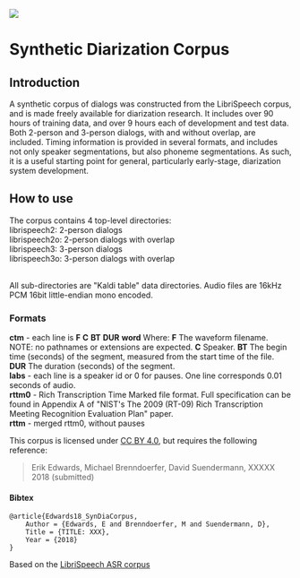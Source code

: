 [![][logo]](http://www.emr.ai)
# Synthetic Diarization Corpus


[logo]: http://emr.ai/wp-content/uploads/2017/05/emr.ai_LOGO.png?x92422

## Introduction

A synthetic corpus of dialogs was constructed from the LibriSpeech corpus,
and is made freely available for diarization research. It includes over 90 hours
of training data, and over 9 hours each of development and test data. 
Both 2-person and 3-person dialogs, with and without overlap, are included. 
Timing information is provided in several formats, and includes not only speaker segmentations, 
but also phoneme segmentations. As such, it is a useful starting point for general, 
particularly early-stage, diarization system development.

## How to use

The corpus contains 4 top-level directories:
<br>librispeech2: 2-person dialogs
<br>librispeech2o: 2-person dialogs with overlap
<br>librispeech3: 3-person dialogs
<br>librispeech3o: 3-person dialogs with overlap

<br>All sub-directories are "Kaldi table" data directories.
Audio files are 16kHz PCM 16bit little-endian mono encoded.

### Formats

**ctm** - each line is **F** **C** **BT** **DUR** **word**
    Where:
    **F** The waveform filename. NOTE: no pathnames or extensions are expected. 
    **C** Speaker.
    **BT** The begin time (seconds) of the segment, measured from the start time of the file. 
    **DUR** The duration (seconds) of the segment.
<br>**labs** - each line is a speaker id or 0 for pauses. One line corresponds 0.01 seconds of audio.
<br>**rttm0** - Rich Transcription Time Marked file format. Full specification can be found in Appendix A of "NIST's The 2009 (RT-09) Rich Transcription Meeting Recognition Evaluation Plan" paper.
<br>**rttm** - merged rttm0, without pauses

This corpus is licensed under [CC BY 4.0](https://creativecommons.org/licenses/by/4.0/), but requires the following reference:
> Erik Edwards, Michael Brenndoerfer, David Suendermann, XXXXX 2018 (submitted)

#### Bibtex
``` 
@article{Edwards18_SynDiaCorpus,
	Author = {Edwards, E and Brenndoerfer, M and Suendermann, D},
	Title = {TITLE: XXX},
	Year = {2018} 
}
```   



Based on the [LibriSpeech ASR corpus](http://www.openslr.org/12/ "OpenSLR")

